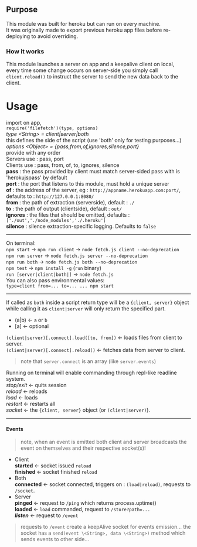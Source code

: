 ## Purpose  
This module was built for heroku but can run on every machine.  
It was originally made to export previous heroku app files before re-deploying to avoid overriding.  
  
### How it works  
This module launches a server on app and a keepalive client on local,  
every time some change occurs on server-side you simply call `client.reload()` to instruct the server to send the new data back to the client.  
  
# Usage
import on app,  
`require('filefetch')(type, options)`  
*type \<String> = client|server|both*  
this defines the side of the script (use 'both' only for testing purposes...)  
*options \<Object> = {pass,from,of,ignores,silence,port}*  
provide with any order  
Servers use : pass, port  
Clients use : pass, from, of, to, ignores, silence  
**pass** : the pass provided by client must match server-sided pass with is 'herokujspass' by default  
**port** : the port that listens to this module, must hold a unique server  
**of** : the address of the server, eg : `http://appname.herokuapp.com:port/`, defaults to : `http://127.0.0.1:8080/`  
**from** : the path of extraction (serverside), default : `./`  
**to** : the path of output (clientside), default : `out/`  
**ignores** : the files that should be omitted, defaults : `['./out','./node_modules','./.heroku']`  
**silence** : silence extraction-specific logging. Defaults to `false`  
  
***
  
On terminal:  
`npm start` -> `npm run client` -> `node fetch.js client --no-deprecation`  
`npm run server` -> `node fetch.js server --no-deprecation`  
`npm run both` -> `node fetch.js both --no-deprecation`  
`npm test` -> `npm install -g` (`run` binary)  
`run [server|client|both|]` -> `node fetch.js`  
You can also pass environmental values:  
`type=client from=... to=... ... npm start`  
  
***  
  
If called as `both` inside a script return type will be a `{client, server}` object while calling it as `client|server` will only return the specified part.  
  
* (a|b) <- `a` or `b`  
* [a] <- optional  
  
`(client|server)[.connect].load([to, from])` <- loads files from client to server.  
`(client|server)[.connect].reload()` <- fetches data from server to client.  
  
> note that `server.connect` is an array (like `server.events`)  
  
Running on terminal will enable commanding through repl-like readline system.  
*stop/exit* <- quits session  
*reload* <- reloads  
*load* <- loads  
*restart* <- restarts all  
*socket* <- the `{client, server}` object (or `(client|server)`).  
  
***  
  
#### Events  
  
> note, when an event is emitted both client and server broadcasts the event on themselves and their respective socket(s)!  
  
* Client  
	**started** <- socket issued `reload`  
	**finished** <- socket finished `reload`  
* Both  
	**connected** <- socket connected, triggers on : `(load|reload)`, requests to `/socket`.  
* Server  
	**pinged** <- request to `/ping` which returns process.uptime()  
	**loaded** <- `load` commanded, request to `/store?path=...`  
	***listen*** <- request to `/event`  
  
> requests to `/event` create a keepAlive socket for events emission... the socket has a `send(event \<String>, data \<String>)` method which sends events to other side...
